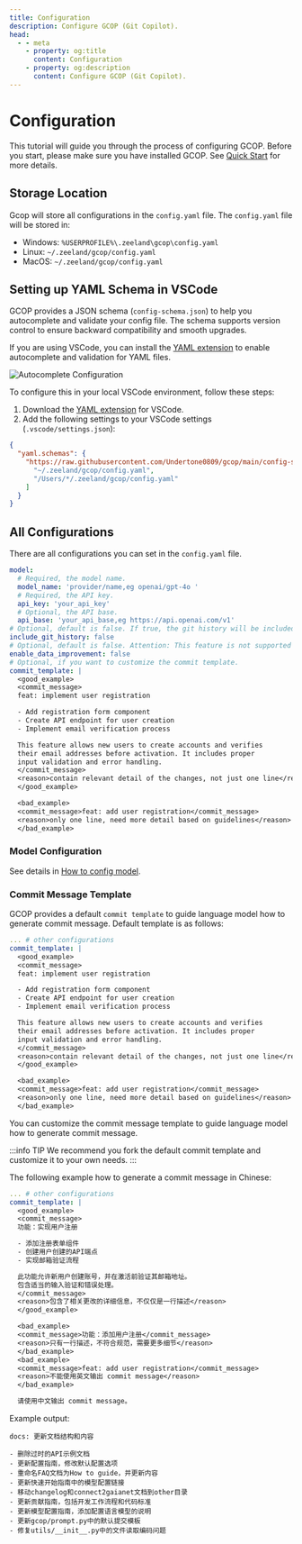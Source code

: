 ```yaml
---
title: Configuration
description: Configure GCOP (Git Copilot).
head:
  - - meta
    - property: og:title
      content: Configuration
    - property: og:description
      content: Configure GCOP (Git Copilot).
---
```


# Configuration

This tutorial will guide you through the process of configuring GCOP. Before you start, please make sure you have installed GCOP. See [Quick Start](/guide/quick-start) for more details.

## Storage Location

Gcop will store all configurations in the `config.yaml` file. The `config.yaml` file will be stored in:

- Windows: `%USERPROFILE%\.zeeland\gcop\config.yaml`
- Linux: `~/.zeeland/gcop/config.yaml`
- MacOS: `~/.zeeland/gcop/config.yaml`

## Setting up YAML Schema in VSCode

GCOP provides a JSON schema (`config-schema.json`) to help you autocomplete and validate your config file. The schema supports version control to ensure backward compatibility and smooth upgrades.

If you are using VSCode, you can install the [YAML extension](https://marketplace.visualstudio.com/items?itemName=redhat.vscode-yaml) to enable autocomplete and validation for YAML files.

![Autocomplete Configuration](/public/videos/autocomplete-config.gif)

To configure this in your local VSCode environment, follow these steps:

1. Download the [YAML extension](https://marketplace.visualstudio.com/items?itemName=redhat.vscode-yaml) for VSCode.
2. Add the following settings to your VSCode settings (`.vscode/settings.json`):

```json
{
  "yaml.schemas": {
    "https://raw.githubusercontent.com/Undertone0809/gcop/main/config-schema.json": [
      "~/.zeeland/gcop/config.yaml",
      "/Users/*/.zeeland/gcop/config.yaml"
    ]
  }
}
```

## All Configurations

There are all configurations you can set in the `config.yaml` file.

```yaml
model:
  # Required, the model name.
  model_name: 'provider/name,eg openai/gpt-4o '
  # Required, the API key.
  api_key: 'your_api_key'
  # Optional, the API base.
  api_base: 'your_api_base,eg https://api.openai.com/v1'
# Optional, default is false. If true, the git history will be included in the prompt.
include_git_history: false
# Optional, default is false. Attention: This feature is not supported yet.
enable_data_improvement: false
# Optional, if you want to customize the commit template. 
commit_template: |
  <good_example>
  <commit_message>
  feat: implement user registration

  - Add registration form component
  - Create API endpoint for user creation
  - Implement email verification process

  This feature allows new users to create accounts and verifies
  their email addresses before activation. It includes proper
  input validation and error handling.
  </commit_message>
  <reason>contain relevant detail of the changes, not just one line</reason>
  </good_example>

  <bad_example>
  <commit_message>feat: add user registration</commit_message>
  <reason>only one line, need more detail based on guidelines</reason>
  </bad_example>
```

### Model Configuration

See details in [How to config model](/other/how-to-config-model.md).

### Commit Message Template

GCOP provides a default `commit template` to guide language model how to generate commit message. Default template is as follows:

```yaml
... # other configurations
commit_template: |
  <good_example>
  <commit_message>
  feat: implement user registration

  - Add registration form component
  - Create API endpoint for user creation
  - Implement email verification process

  This feature allows new users to create accounts and verifies
  their email addresses before activation. It includes proper
  input validation and error handling.
  </commit_message>
  <reason>contain relevant detail of the changes, not just one line</reason>
  </good_example>

  <bad_example>
  <commit_message>feat: add user registration</commit_message>
  <reason>only one line, need more detail based on guidelines</reason>
  </bad_example>
```

You can customize the commit message template to guide language model how to generate commit message.

:::info TIP
We recommend you fork the default commit template and customize it to your own needs.
:::

The following example how to generate a commit message in Chinese:

```yaml
... # other configurations
commit_template: |
  <good_example>
  <commit_message>
  功能：实现用户注册

  - 添加注册表单组件
  - 创建用户创建的API端点
  - 实现邮箱验证流程

  此功能允许新用户创建账号，并在激活前验证其邮箱地址。
  包含适当的输入验证和错误处理。
  </commit_message>
  <reason>包含了相关更改的详细信息，不仅仅是一行描述</reason>
  </good_example>

  <bad_example>
  <commit_message>功能：添加用户注册</commit_message>
  <reason>只有一行描述，不符合规范，需要更多细节</reason>
  </bad_example>
  <bad_example>
  <commit_message>feat: add user registration</commit_message>
  <reason>不能使用英文输出 commit message</reason>
  </bad_example>

  请使用中文输出 commit message。
```

Example output:

```
docs: 更新文档结构和内容

- 删除过时的API示例文档
- 更新配置指南，修改默认配置选项
- 重命名FAQ文档为How to guide，并更新内容
- 更新快速开始指南中的模型配置链接
- 移动changelog和connect2gaianet文档到other目录
- 更新贡献指南，包括开发工作流程和代码标准
- 更新模型配置指南，添加配置语言模型的说明
- 更新gcop/prompt.py中的默认提交模板
- 修复utils/__init__.py中的文件读取编码问题
```
